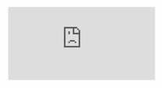 ![Link](https://github.com/JayeshHadke/JayeshHadke/blob/4858bc321a2a1d4bd0b9c44f08d196c0b9e7b5d0/index.html)
